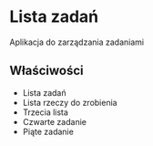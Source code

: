 # Lista zadań
Aplikacja do zarządzania zadaniami
## Właściwości
* Lista zadań
* Lista rzeczy do zrobienia
* Trzecia lista
* Czwarte zadanie
* Piąte zadanie
